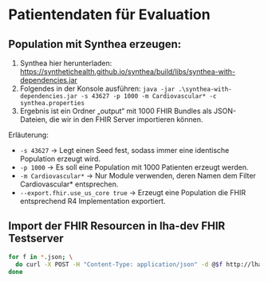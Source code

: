 # Patientendaten für Evaluation

## Population mit Synthea erzeugen:

1. Synthea hier herunterladen: https://synthetichealth.github.io/synthea/build/libs/synthea-with-dependencies.jar
2. Folgendes in der Konsole ausführen:
  `java -jar .\synthea-with-dependencies.jar -s 43627 -p 1000 -m Cardiovascular* -c synthea.properties`
3. Ergebnis ist ein Ordner „output“ mit 1000 FHIR Bundles als JSON-Dateien, die wir in den FHIR Server importieren können.

Erläuterung:
* `-s 43627` -> Legt einen Seed fest, sodass immer eine identische Population erzeugt wird.
* `-p 1000` -> Es soll eine Population mit 1000 Patienten erzeugt werden.
* `-m Cardiovascular*` -> Nur Module verwenden, deren Namen dem Filter Cardiovascular* entsprechen.
* `--export.fhir.use_us_core true` -> Erzeugt eine Population die FHIR entsprechend R4 Implementation exportiert.

## Import der FHIR Resourcen in lha-dev FHIR Testserver

```bash
for f in *.json; \
  do curl -X POST -H "Content-Type: application/json" -d @$f http://lha-dev.imise.uni-leipzig.de:8091/hapi-fhir-jpaserver/fhir; \
done
```